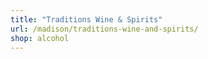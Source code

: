 ```yaml
---
title: "Traditions Wine & Spirits"
url: /madison/traditions-wine-and-spirits/
shop: alcohol
---
```

